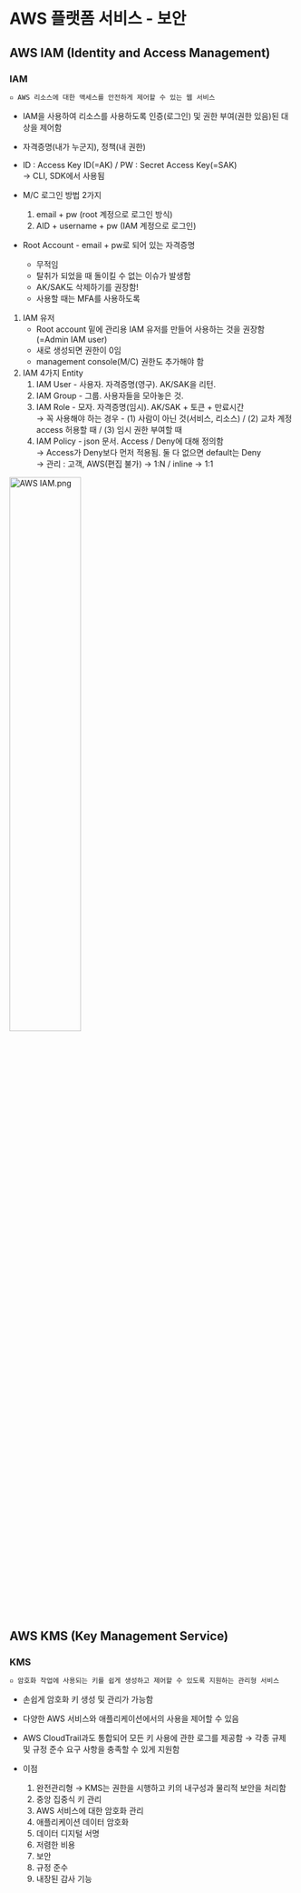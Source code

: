 # AWS 플랫폼 서비스 - 보안

## AWS IAM (Identity and Access Management)

### IAM

```tex
▫️ AWS 리소스에 대한 액세스를 안전하게 제어할 수 있는 웹 서비스
```

+ IAM을 사용하여 리소스를 사용하도록 인증(로그인) 및 권한 부여(권한 있음)된 대상을 제어함
+ 자격증명(내가 누군지), 정책(내 권한)

+ ID : Access Key ID(=AK) / PW : Secret Access Key(=SAK)<br/> → CLI, SDK에서 사용됨
+ M/C 로그인 방법 2가지
  1. email + pw (root 계정으로 로그인 방식)
  2. AID + username + pw (IAM 계정으로 로그인)
+ Root Account - email + pw로 되어 있는 자격증명
  + 무적임
  + 탈취가 되었을 때 돌이킬 수 없는 이슈가 발생함
  + AK/SAK도 삭제하기를 권장함!
  + 사용할 때는 MFA를 사용하도록

1. IAM 유저
   + Root account 밑에 관리용 IAM 유저를 만들어 사용하는 것을 권장함(=Admin IAM user)
   + 새로 생성되면 권한이 0임
   + management console(M/C) 권한도 추가해야 함
2. IAM 4가지 Entity
   1. IAM User - 사용자. 자격증명(영구). AK/SAK을 리턴.
   2. IAM Group - 그룹. 사용자들을 모아놓은 것.
   3. IAM Role - 모자. 자격증명(임시). AK/SAK + 토큰 + 만료시간<br/> → 꼭 사용해야 하는 경우 - (1) 사람이 아닌 것(서비스, 리소스) / (2) 교차 계정 access 허용할 때 / (3) 임시 권한 부여할 때
   4. IAM Policy - json 문서. Access / Deny에 대해 정의함<br/> → Access가 Deny보다 먼저 적용됨. 둘 다 없으면 default는 Deny<br/> → 관리 : 고객, AWS(편집 불가) → 1:N / inline → 1:1

​	<img src="https://user-images.githubusercontent.com/33214969/150690650-ba6aab77-6db2-4fe2-b833-19625fe32603.png" alt="AWS IAM.png" width="50%;" />

<br/><br/>

## AWS KMS (Key Management Service)

### KMS

```tex
▫️ 암호화 작업에 사용되는 키를 쉽게 생성하고 제어할 수 있도록 지원하는 관리형 서비스
```

+ 손쉽게 암호화 키 생성 및 관리가 가능함
+ 다양한 AWS 서비스와 애플리케이션에서의 사용을 제어할 수 있음
+ AWS CloudTrail과도 통합되어 모든 키 사용에 관한 로그를 제공함 → 각종 규제 및 규정 준수 요구 사항을 충족할 수 있게 지원함

+ 이점
  1. 완전관리형 → KMS는 권한을 시행하고 키의 내구성과 물리적 보안을 처리함
  2. 중앙 집중식 키 관리
  3. AWS 서비스에 대한 암호화 관리
  4. 애플리케이션 데이터 암호화
  5. 데이터 디지털 서명
  6. 저렴한 비용
  7. 보안
  8. 규정 준수
  9. 내장된 감사 기능

<br/><br/>